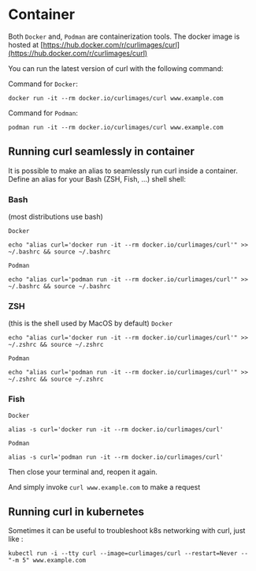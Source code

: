 # Container

Both `Docker` and, `Podman` are containerization tools.
The docker image is hosted at [https://hub.docker.com/r/curlimages/curl](https://hub.docker.com/r/curlimages/curl)

You can run the latest version of curl with the following command:

Command for `Docker`:
```
docker run -it --rm docker.io/curlimages/curl www.example.com
```

Command for `Podman`:
```
podman run -it --rm docker.io/curlimages/curl www.example.com
```

## Running curl seamlessly in container

It is possible to make an alias to seamlessly run curl inside a container.
Define an alias for your Bash (ZSH, Fish, ...) shell shell:

### Bash
(most distributions use bash)

`Docker`
```
echo "alias curl='docker run -it --rm docker.io/curlimages/curl'" >> ~/.bashrc && source ~/.bashrc
```

`Podman`
```
echo "alias curl='podman run -it --rm docker.io/curlimages/curl'" >> ~/.bashrc && source ~/.bashrc
```

### ZSH
(this is the shell used by MacOS by default)
`Docker`
```
echo "alias curl='docker run -it --rm docker.io/curlimages/curl'" >> ~/.zshrc && source ~/.zshrc
```

`Podman`
```
echo "alias curl='podman run -it --rm docker.io/curlimages/curl'" >> ~/.zshrc && source ~/.zshrc
```

### Fish
`Docker`
```
alias -s curl='docker run -it --rm docker.io/curlimages/curl'
```

`Podman`
```
alias -s curl='podman run -it --rm docker.io/curlimages/curl'
```
Then close your terminal and, reopen it again.

And simply invoke `curl www.example.com` to make a request

## Running curl in kubernetes

Sometimes it can be useful to troubleshoot k8s networking with curl, just like :

```
kubectl run -i --tty curl --image=curlimages/curl --restart=Never -- "-m 5" www.example.com
```

